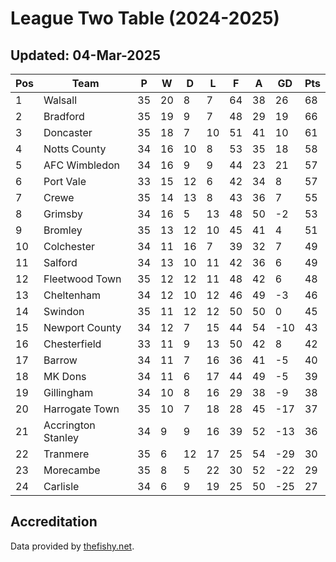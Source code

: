 # League Two Table (2024-2025)
## Updated: 04-Mar-2025

| Pos | Team | P | W | D | L | F | A | GD | Pts |
| --- | --- | --- | --- | --- | --- | --- | --- | --- | --- |
| 1 | Walsall | 35 | 20 | 8 | 7 | 64 | 38 | 26 | 68 |
| 2 | Bradford | 35 | 19 | 9 | 7 | 48 | 29 | 19 | 66 |
| 3 | Doncaster | 35 | 18 | 7 | 10 | 51 | 41 | 10 | 61 |
| 4 | Notts County | 34 | 16 | 10 | 8 | 53 | 35 | 18 | 58 |
| 5 | AFC Wimbledon | 34 | 16 | 9 | 9 | 44 | 23 | 21 | 57 |
| 6 | Port Vale | 33 | 15 | 12 | 6 | 42 | 34 | 8 | 57 |
| 7 | Crewe | 35 | 14 | 13 | 8 | 43 | 36 | 7 | 55 |
| 8 | Grimsby | 34 | 16 | 5 | 13 | 48 | 50 | -2 | 53 |
| 9 | Bromley | 35 | 13 | 12 | 10 | 45 | 41 | 4 | 51 |
| 10 | Colchester | 34 | 11 | 16 | 7 | 39 | 32 | 7 | 49 |
| 11 | Salford | 34 | 13 | 10 | 11 | 42 | 36 | 6 | 49 |
| 12 | Fleetwood Town | 35 | 12 | 12 | 11 | 48 | 42 | 6 | 48 |
| 13 | Cheltenham | 34 | 12 | 10 | 12 | 46 | 49 | -3 | 46 |
| 14 | Swindon | 35 | 11 | 12 | 12 | 50 | 50 | 0 | 45 |
| 15 | Newport County | 34 | 12 | 7 | 15 | 44 | 54 | -10 | 43 |
| 16 | Chesterfield | 33 | 11 | 9 | 13 | 50 | 42 | 8 | 42 |
| 17 | Barrow | 34 | 11 | 7 | 16 | 36 | 41 | -5 | 40 |
| 18 | MK Dons | 34 | 11 | 6 | 17 | 44 | 49 | -5 | 39 |
| 19 | Gillingham | 34 | 10 | 8 | 16 | 29 | 38 | -9 | 38 |
| 20 | Harrogate Town | 35 | 10 | 7 | 18 | 28 | 45 | -17 | 37 |
| 21 | Accrington Stanley | 34 | 9 | 9 | 16 | 39 | 52 | -13 | 36 |
| 22 | Tranmere | 35 | 6 | 12 | 17 | 25 | 54 | -29 | 30 |
| 23 | Morecambe | 35 | 8 | 5 | 22 | 30 | 52 | -22 | 29 |
| 24 | Carlisle | 34 | 6 | 9 | 19 | 25 | 50 | -25 | 27 |

## Accreditation 

Data provided by [thefishy.net](https://www.thefishy.net/).